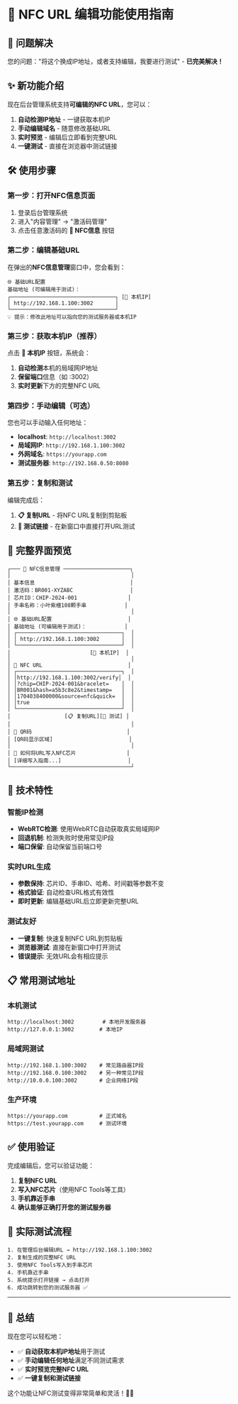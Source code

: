 # 📱 NFC URL 编辑功能使用指南

## 🎯 问题解决

您的问题："将这个换成IP地址，或者支持编辑，我要进行测试" - **已完美解决！**

## ✨ 新功能介绍

现在后台管理系统支持**可编辑的NFC URL**，您可以：

1. **自动检测IP地址** - 一键获取本机IP
2. **手动编辑域名** - 随意修改基础URL
3. **实时预览** - 编辑后立即看到完整URL
4. **一键测试** - 直接在浏览器中测试链接

## 🛠️ 使用步骤

### 第一步：打开NFC信息页面

1. 登录后台管理系统
2. 进入"内容管理" → "激活码管理"
3. 点击任意激活码的 **📱 NFC信息** 按钮

### 第二步：编辑基础URL

在弹出的**NFC信息管理**窗口中，您会看到：

```
🌐 基础URL配置
基础地址 (可编辑用于测试)：
┌─────────────────────────────────┐ [🔄 本机IP]
│ http://192.168.1.100:3002       │
└─────────────────────────────────┘
💡 提示：修改此地址可以指向您的测试服务器或本机IP
```

### 第三步：获取本机IP（推荐）

点击 **🔄 本机IP** 按钮，系统会：

1. **自动检测**本机的局域网IP地址
2. **保留端口**信息（如 :3002）
3. **实时更新**下方的完整NFC URL

### 第四步：手动编辑（可选）

您也可以手动输入任何地址：

- **localhost**: `http://localhost:3002`
- **局域网IP**: `http://192.168.1.100:3002`
- **外网域名**: `https://yourapp.com`
- **测试服务器**: `http://192.168.0.50:8080`

### 第五步：复制和测试

编辑完成后：

1. **📋 复制URL** - 将NFC URL复制到剪贴板
2. **🧪 测试链接** - 在新窗口中直接打开URL测试

## 📱 完整界面预览

```
┌─── 📱 NFC信息管理 ─────────────────────┐
│                                      │
│ 基本信息                              │
│ 激活码：BR001-XYZABC                  │
│ 芯片ID：CHIP-2024-001                │
│ 手串名称：小叶紫檀108颗手串            │
│                                      │
│ 🌐 基础URL配置                        │
│ 基础地址 (可编辑用于测试)：            │
│ ┌─────────────────────────────────┐  │
│ │ http://192.168.1.100:3002       │  │
│ └─────────────────────────────────┘  │
│                         [🔄 本机IP]  │
│                                      │
│ 📱 NFC URL                           │
│ ┌─────────────────────────────────┐  │
│ │http://192.168.1.100:3002/verify│  │
│ │?chip=CHIP-2024-001&bracelet=    │  │
│ │BR001&hash=a5b3c8e2&timestamp=   │  │
│ │1704038400000&source=nfc&quick=  │  │
│ │true                             │  │
│ └─────────────────────────────────┘  │
│                 [📋 复制URL][🧪 测试] │
│                                      │
│ 📄 QR码                              │
│ [QR码显示区域]                        │
│                                      │
│ 📱 如何将URL写入NFC芯片                │
│ [详细写入指南...]                     │
└──────────────────────────────────────┘
```

## 🔧 技术特性

### 智能IP检测
- **WebRTC检测**: 使用WebRTC自动获取真实局域网IP
- **回退机制**: 检测失败时使用常见IP段
- **端口保留**: 自动保留当前端口号

### 实时URL生成
- **参数保持**: 芯片ID、手串ID、哈希、时间戳等参数不变
- **格式验证**: 自动检查URL格式有效性
- **即时更新**: 编辑基础URL后立即更新完整URL

### 测试友好
- **一键复制**: 快速复制NFC URL到剪贴板
- **浏览器测试**: 直接在新窗口中打开测试
- **错误提示**: 无效URL会有相应提示

## 📋 常用测试地址

### 本机测试
```
http://localhost:3002         # 本地开发服务器
http://127.0.0.1:3002        # 本地IP
```

### 局域网测试
```
http://192.168.1.100:3002    # 常见路由器IP段
http://192.168.0.100:3002    # 另一种常见IP段
http://10.0.0.100:3002       # 企业网络IP段
```

### 生产环境
```
https://yourapp.com          # 正式域名
https://test.yourapp.com     # 测试环境
```

## ✅ 使用验证

完成编辑后，您可以验证功能：

1. **复制NFC URL**
2. **写入NFC芯片**（使用NFC Tools等工具）
3. **手机靠近手串**
4. **确认能够正确打开您的测试服务器**

## 🚀 实际测试流程

```
1. 在管理后台编辑URL → http://192.168.1.100:3002
2. 复制生成的完整NFC URL
3. 使用NFC Tools写入到手串芯片
4. 手机靠近手串
5. 系统提示打开链接 → 点击打开
6. 成功跳转到您的测试服务器 ✅
```

---

## 🎉 总结

现在您可以轻松地：
- ✅ **自动获取本机IP地址**用于测试
- ✅ **手动编辑任何地址**满足不同测试需求  
- ✅ **实时预览完整NFC URL**
- ✅ **一键复制和测试链接**

这个功能让NFC测试变得非常简单和灵活！🚀✨ 